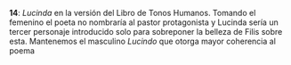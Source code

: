 **14**: _Lucinda_ en la versión del Libro de Tonos Humanos. Tomando el femenino el poeta no nombraría al pastor protagonista y Lucinda sería un tercer personaje introducido solo para sobreponer la belleza de Filis sobre esta. Mantenemos el masculino _Lucindo_ que otorga mayor coherencia al poema